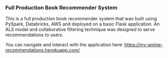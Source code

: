 ### Full Production Book Recommender System
This is a full production book recommender system that was built using PySpark, Databricks, AWS and deployed on a basic Flask application. 
An ALS model and collaborative filtering technique was designed to serve recommendations to users.

You can navigate and interact with the application here: https://my-anime-recommendations.herokuapp.com/
